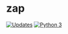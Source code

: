 # zap
[![Updates](https://pyup.io/repos/github/stephendonner/zap/shield.svg)](https://pyup.io/repos/github/stephendonner/zap/)
[![Python 3](https://pyup.io/repos/github/stephendonner/zap/python-3-shield.svg)](https://pyup.io/repos/github/stephendonner/zap/)

